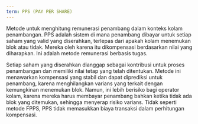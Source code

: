 ```yaml
---
term: PPS (PAY PER SHARE)
---
```


Metode untuk menghitung remunerasi penambang dalam konteks kolam penambangan. PPS adalah sistem di mana penambang dibayar untuk setiap saham yang valid yang diserahkan, terlepas dari apakah kolam menemukan blok atau tidak. Mereka oleh karena itu dikompensasi berdasarkan nilai yang diharapkan. Ini adalah metode remunerasi berbasis tugas.

Setiap saham yang diserahkan dianggap sebagai kontribusi untuk proses penambangan dan memiliki nilai tetap yang telah ditentukan. Metode ini menawarkan kompensasi yang stabil dan dapat diprediksi untuk penambang, karena menghilangkan varians yang terkait dengan kemungkinan menemukan blok. Namun, ini lebih berisiko bagi operator kolam, karena mereka harus membayar penambang bahkan ketika tidak ada blok yang ditemukan, sehingga menyerap risiko varians. Tidak seperti metode FPPS, PPS tidak memasukkan biaya transaksi dalam perhitungan kompensasi.